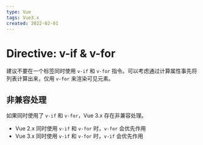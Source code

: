 ```yaml
---
type: Vue
tags: Vue3.x
created: 2022-02-01
---
```


# Directive: v-if & v-for

建议不要在一个标签同时使用 `v-if` 和 `v-for` 指令。可以考虑通过计算属性事先将列表计算出来，仅用 `v-for` 来渲染可见元素。

## 非兼容处理

如果同时使用了 `v-if` 和 `v-for`，Vue 3.x 存在非兼容处理。

- Vue 2.x 同时使用 `v-if` 和 `v-for` 时，`v-for` 会优先作用
- Vue 3.x 同时使用 `v-if` 和 `v-for` 时，`v-if` 会优先作用
